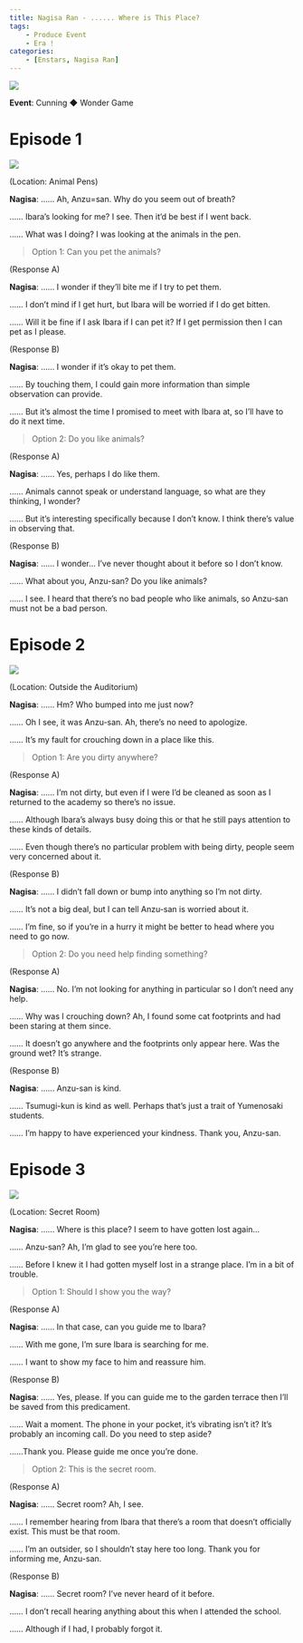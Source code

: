 ```yaml
---
title: Nagisa Ran - ...... Where is This Place?
tags: 
    - Produce Event
    - Era !
categories: 
    - [Enstars, Nagisa Ran]
---
```

<img src="/images/General Images/cav5ejda.png">

**Event**: Cunning ◆ Wonder Game

<!-- more -->
# Episode 1

<img src="/images/FirstEra/ProduceWGN2/dhelzd5a.png">

(Location: Animal Pens)

**Nagisa**: …… Ah, Anzu=san. Why do you seem out of breath?

…… Ibara’s looking for me? I see. Then it’d be best if I went back.

…… What was I doing? I was looking at the animals in the pen.

> Option 1: Can you pet the animals?

(Response A)

**Nagisa**: …… I wonder if they’ll bite me if I try to pet them.

…… I don’t mind if I get hurt, but Ibara will be worried if I do get bitten.

…… Will it be fine if I ask Ibara if I can pet it? If I get permission then I can pet as I please.

(Response B)

**Nagisa**: …… I wonder if it’s okay to pet them.

…… By touching them, I could gain more information than simple observation can provide.

…… But it’s almost the time I promised to meet with Ibara at, so I’ll have to do it next time.

> Option 2: Do you like animals?

(Response A)

**Nagisa**: …… Yes, perhaps I do like them.

…… Animals cannot speak or understand language, so what are they thinking, I wonder?

…… But it’s interesting specifically because I don’t know. I think there’s value in observing that.

(Response B)

**Nagisa**: …… I wonder… I’ve never thought about it before so I don’t know.

…… What about you, Anzu-san? Do you like animals?

…… I see. I heard that there’s no bad people who like animals, so Anzu-san must not be a bad person.

# Episode 2

<img src="/images/FirstEra/ProduceWGN2/8i1485t9.png">

(Location: Outside the Auditorium)

**Nagisa**: …… Hm? Who bumped into me just now?

…… Oh I see, it was Anzu-san. Ah, there’s no need to apologize.

…… It’s my fault for crouching down in a place like this.

> Option 1: Are you dirty anywhere?

(Response A)

**Nagisa**: …… I’m not dirty, but even if I were I’d be cleaned as soon as I returned to the academy so there’s no issue.

…… Although Ibara’s always busy doing this or that he still pays attention to these kinds of details.

…… Even though there’s no particular problem with being dirty, people seem very concerned about it.

(Response B)

**Nagisa**: …… I didn’t fall down or bump into anything so I’m not dirty.

…… It’s not a big deal, but I can tell Anzu-san is worried about it.

…… I’m fine, so if you’re in a hurry it might be better to head where you need to go now.

> Option 2: Do you need help finding something?

(Response A)

**Nagisa**: …… No. I’m not looking for anything in particular so I don’t need any help.

…… Why was I crouching down? Ah, I found some cat footprints and had been staring at them since.

…… It doesn’t go anywhere and the footprints only appear here. Was the ground wet? It’s strange.

(Response B)

**Nagisa**: …… Anzu-san is kind.

…… Tsumugi-kun is kind as well. Perhaps that’s just a trait of Yumenosaki students.

…… I’m happy to have experienced your kindness. Thank you, Anzu-san.

# Episode 3

<img src="/images/FirstEra/ProduceWGN2/8lp0yt73.png">

(Location: Secret Room)

**Nagisa**: …… Where is this place? I seem to have gotten lost again…

…… Anzu-san? Ah, I’m glad to see you’re here too.

…… Before I knew it I had gotten myself lost in a strange place. I’m in a bit of trouble.

> Option 1: Should I show you the way?

(Response A)

**Nagisa**: …… In that case, can you guide me to Ibara?

…… With me gone, I’m sure Ibara is searching for me.

…… I want to show my face to him and reassure him.

(Response B)

**Nagisa**: …… Yes, please. If you can guide me to the garden terrace then I’ll be saved from this predicament.

…… Wait a moment. The phone in your pocket, it’s vibrating isn’t it? It’s probably an incoming call. Do you need to step aside?

……Thank you. Please guide me once you’re done.

> Option 2: This is the secret room.

(Response A)

**Nagisa**: …… Secret room? Ah, I see.

…… I remember hearing from Ibara that there’s a room that doesn’t officially exist. This must be that room.

…… I’m an outsider, so I shouldn’t stay here too long. Thank you for informing me, Anzu-san.

(Response B)

**Nagisa**: …… Secret room? I’ve never heard of it before.

…… I don’t recall hearing anything about this when I attended the school.

…… Although if I had, I probably forgot it.